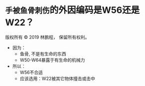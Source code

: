 # `手被鱼骨刺伤`的外因编码是W56还是W22？

版权所有 © 2019 林鹏程， 保留所有权利。

- 因为：
  - 鱼骨, 不是有生命的东西
  - W50-W64暴露于有生命的机械力
- 所以：
  - W56不合适
  - 应该选用：W22被其它物体撞击或击中
